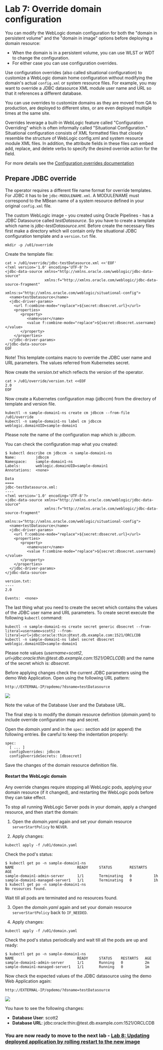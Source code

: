 # Lab 7: Override domain configuration  #

You can modify the WebLogic domain configuration for both the "domain in persistent volume" and the "domain in image" options before deploying a domain resource:

- When the domain is in a persistent volume, you can use WLST or WDT to change the configuration.
- For either case you can use configuration overrides.

Use configuration overrides (also called situational configuration) to customize a WebLogic domain home configuration without modifying the domain's actual `config.xml` or system resource files. For example, you may want to override a JDBC datasource XML module user name and URL so that it references a different database.

You can use overrides to customize domains as they are moved from QA to production, are deployed to different sites, or are even deployed multiple times at the same site.

Overrides leverage a built-in WebLogic feature called "Configuration Overriding" which is often informally called "Situational Configuration." Situational configuration consists of XML formatted files that closely resemble the structure of WebLogic config.xml and system resource module XML files. In addition, the attribute fields in these files can embed add, replace, and delete verbs to specify the desired override action for the field.

For more details see the [Configuration overrides documentation](https://github.com/oracle/weblogic-kubernetes-operator/blob/2.0/site/config-overrides.md)

## Prepare JDBC override ##

The operator requires a different file name format for override templates. For JDBC it has to be `jdbc-MODULENAME.xml`. A MODULENAME must correspond to the MBean name of a system resource defined in your original `config.xml` file.

The custom WebLogic image - you created using Oracle Pipelines - has a JDBC Datasource called *testDatasource*. So you have to create a template which name is *jdbc-testDatasource.xml*.
Before create the necessary files first make a directory which will contain only the situational JDBC configuration template and a `version.txt` file.
```
mkdir -p /u01/override
```
Create the template file:
```
cat > /u01/override/jdbc-testDatasource.xml <<'EOF'
<?xml version='1.0' encoding='UTF-8'?>
<jdbc-data-source xmlns="http://xmlns.oracle.com/weblogic/jdbc-data-source"
                  xmlns:f="http://xmlns.oracle.com/weblogic/jdbc-data-source-fragment"
                  xmlns:s="http://xmlns.oracle.com/weblogic/situational-config">
  <name>testDatasource</name>
  <jdbc-driver-params>
    <url f:combine-mode="replace">${secret:dbsecret.url}</url>
    <properties>
       <property>
          <name>user</name>
          <value f:combine-mode="replace">${secret:dbsecret.username}</value>
       </property>
    </properties>
  </jdbc-driver-params>
</jdbc-data-source>
EOF
```
Note! This template contains macro to override the JDBC user name and URL parameters. The values referred from Kubernetes secret.

Now create the *version.txt* which reflects the version of the operator.
```
cat > /u01/override/version.txt <<EOF
2.0
EOF
```
Now create a Kubernetes configuration map (*jdbccm*) from the directory of template and version file.
```
kubectl -n sample-domain1-ns create cm jdbccm --from-file /u01/override
kubectl -n sample-domain1-ns label cm jdbccm weblogic.domainUID=sample-domain1
```
Please note the name of the configuration map which is: *jdbccm*.

You can check the configuration map what you created:
```
$ kubectl describe cm jdbccm -n sample-domain1-ns
Name:         jdbccm
Namespace:    sample-domain1-ns
Labels:       weblogic.domainUID=sample-domain1
Annotations:  <none>

Data
====
jdbc-testDatasource.xml:
----
<?xml version='1.0' encoding='UTF-8'?>
<jdbc-data-source xmlns="http://xmlns.oracle.com/weblogic/jdbc-data-source"
                  xmlns:f="http://xmlns.oracle.com/weblogic/jdbc-data-source-fragment"
                  xmlns:s="http://xmlns.oracle.com/weblogic/situational-config">
  <name>testDatasource</name>
  <jdbc-driver-params>
    <url f:combine-mode="replace">${secret:dbsecret.url}</url>
    <properties>
       <property>
          <name>user</name>
          <value f:combine-mode="replace">${secret:dbsecret.username}</value>
       </property>
    </properties>
  </jdbc-driver-params>
</jdbc-data-source>

version.txt:
----
2.0

Events:  <none>
```

The last thing what you need to create the secret which contains the values of the JDBC user name and URL parameters.
To create secret execute the following `kubectl` command:
```
kubectl -n sample-domain1-ns create secret generic dbsecret --from-literal=username=scott2 --from-literal=url=jdbc:oracle:thin:@test.db.example.com:1521/ORCLCDB
kubectl -n sample-domain1-ns label secret dbsecret weblogic.domainUID=sample-domain1
```
Please note values (*username=scott2*, *url=jdbc:oracle:thin:@test.db.example.com:1521/ORCLCDB*) and the name of the secret which is: *dbsecret*.

Before applying changes check the current JDBC parameters using the demo Web Application. Open using the following URL pattern:

`http://EXTERNAL-IP/opdemo/?dsname=testDatasource`

![](images/override/original.jdbc.properties.png)

Note the value of the Database User and the Database URL.

The final step is to modify the domain resource definition (*domain.yaml*) to include override configuration map and secret.

Open the *domain.yaml* and in the `spec:` section add (or append) the following entries. Be careful to keep the indentation properly:
```
spec:
  [ ... ]
  configOverrides: jdbccm
  configOverrideSecrets: [dbsecret]
```
Save the changes of the domain resource definition file.

#### Restart the WebLogic domain ####

Any override changes require stopping all WebLogic pods, applying your domain resource (if it changed), and restarting the WebLogic pods before they can take effect.

To stop all running WebLogic Server pods in your domain, apply a changed resource, and then start the domain:

1. Open the *domain.yaml* again and set your domain resource `serverStartPolicy` to `NEVER`.

2. Apply changes:
```
kubectl apply -f /u01/domain.yaml
```
Check the pod's status:
```
$ kubectl get po -n sample-domain1-ns
NAME                             READY     STATUS        RESTARTS   AGE
sample-domain1-admin-server      1/1       Terminating   0          1h
sample-domain1-managed-server1   1/1       Terminating   0          1h
$ kubectl get po -n sample-domain1-ns
No resources found.
```
Wait till all pods are terminated and no resources found.

3. Open the *domain.yaml* again and set your domain resource `serverStartPolicy` back to `IF_NEEDED`.

4. Apply changes:
```
kubectl apply -f /u01/domain.yaml
```
Check the pod's status periodically and wait till all the pods are up and ready:
```
$ kubectl get po -n sample-domain1-ns
NAME                             READY     STATUS    RESTARTS   AGE
sample-domain1-admin-server      1/1       Running   0          2m
sample-domain1-managed-server1   1/1       Running   0          1m
```

Now check the expected values of the JDBC datasource using the demo Web Application again:

`http://EXTERNAL-IP/opdemo/?dsname=testDatasource`

![](images/override/updated.jdbc.properties.png)

You have to see the following changes:
- **Database User**: scott2
- **Database URL**: jdbc:oracle:thin:@test.db.example.com:1521/ORCLCDB


### You are now ready to move to the next lab - [Lab 8: Updating deployed application by rolling restart to the new image](update.application_short.md) ###
